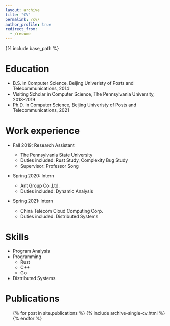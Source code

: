 ```yaml
---
layout: archive
title: "CV"
permalink: /cv/
author_profile: true
redirect_from:
  - /resume
---
```


{% include base_path %}

Education
======
* B.S. in Computer Science, Beijing Univeristy of Posts and Telecommunications, 2014
* Visiting Scholar in Computer Science, The Pennsylvania University, 2018-2019
* Ph.D. in Computer Science, Beijing Univeristy of Posts and Telecommunications, 2021

Work experience
======
* Fall 2019: Research Assistant
  * The Pennsylvania State University
  * Duties included: Rust Study, Complexity Bug Study
  * Supervisor: Professor Song

* Spring 2020: Intern
  * Ant Group Co.,Ltd.
  * Duties included: Dynamic Analysis

* Spring 2021: Intern
  * China Telecom Cloud Computing Corp.
  * Duties included: Distributed Systems
  
Skills
======
* Program Analysis
* Programming
  * Rust
  * C++
  * Go
* Distributed Systems

Publications
======
  <ul>{% for post in site.publications %}
    {% include archive-single-cv.html %}
  {% endfor %}</ul>